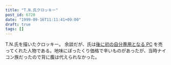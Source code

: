 ```yaml
---
title: "T.N.氏クロッキー"
post_id: 6720
date: "1999-09-16T11:11:41+09:00"
draft: true
tags: []
---
```



T.N.氏を描いたクロッキー。 余談だが、氏は[後に初の自分専用となる PC](https://danmaq.com/pc-9821) を売ってくれた人物である。地味にぼったくり価格で辛いものがあったが、当時ナイコン族だったので背に腹は代えられなかった。

